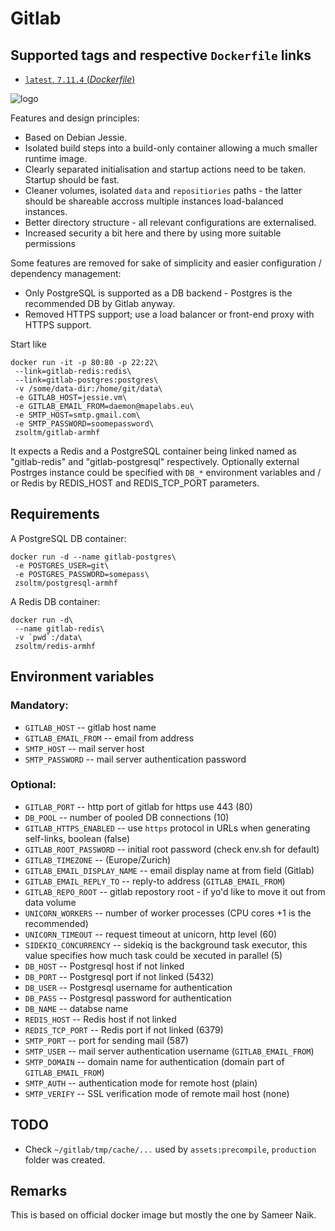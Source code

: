 Gitlab
======

## Supported tags and respective `Dockerfile` links

-   [`latest`, `7.11.4` (*Dockerfile*)](https://github.com/zsoltm/docker/blob/gitlab-7.11.4-1/x86_64/apps/gitlab/Dockerfile)

![logo](https://about.gitlab.com/images/gitlab_logo.png)

Features and design principles:

+ Based on Debian Jessie.
+ Isolated build steps into a build-only container allowing a much smaller runtime image.
+ Clearly separated initialisation and startup actions need to be taken. Startup should be fast.
+ Cleaner volumes, isolated `data` and `repositiories` paths - the latter should be shareable accross multiple instances load-balanced instances.
+ Better directory structure - all relevant configurations are externalised.
+ Increased security a bit here and there by using more suitable permissions

Some features are removed for sake of simplicity and easier configuration / dependency management:

+ Only PostgreSQL is supported as a DB backend - Postgres is the recommended DB by Gitlab anyway.
+ Removed HTTPS support; use a load balancer or front-end proxy with HTTPS support.

Start like

    docker run -it -p 80:80 -p 22:22\
     --link=gitlab-redis:redis\
     --link=gitlab-postgres:postgres\
     -v /some/data-dir:/home/git/data\
     -e GITLAB_HOST=jessie.vm\
     -e GITLAB_EMAIL_FROM=daemon@mapelabs.eu\
     -e SMTP_HOST=smtp.gmail.com\
     -e SMTP_PASSWORD=soomepassword\
     zsoltm/gitlab-armhf

It expects a Redis and a PostgreSQL container being linked named as "gitlab-redis" and "gitlab-postgresql"
respectively. Optionally external Postrges instance could be specified with `DB_*` environment variables
and / or Redis by REDIS_HOST and REDIS_TCP_PORT parameters.

## Requirements

A PostgreSQL DB container:

    docker run -d --name gitlab-postgres\
     -e POSTGRES_USER=git\
     -e POSTGRES_PASSWORD=somepass\
     zsoltm/postgresql-armhf

A Redis DB container:

    docker run -d\
     --name gitlab-redis\
     -v `pwd`:/data\
     zsoltm/redis-armhf

## Environment variables

### Mandatory:

+ `GITLAB_HOST` -- gitlab host name
+ `GITLAB_EMAIL_FROM` -- email from address
+ `SMTP_HOST` -- mail server host
+ `SMTP_PASSWORD` -- mail server authentication password

### Optional:

+ `GITLAB_PORT` -- http port of gitlab for https use 443 (80)
+ `DB_POOL` -- number of pooled DB connections (10)
+ `GITLAB_HTTPS_ENABLED` -- use `https` protocol in URLs when generating self-links, boolean (false)
+ `GITLAB_ROOT_PASSWORD` -- initial root password  (check env.sh for default)
+ `GITLAB_TIMEZONE` -- (Europe/Zurich)
+ `GITLAB_EMAIL_DISPLAY_NAME` -- email display name at from field (Gitlab)
+ `GITLAB_EMAIL_REPLY_TO` -- reply-to address (`GITLAB_EMAIL_FROM`)
+ `GITLAB_REPO_ROOT` -- gitlab repostory root - if yo'd like to move it out from data volume
+ `UNICORN_WORKERS` -- number of worker processes (CPU cores +1 is the recommended)
+ `UNICORN_TIMEOUT` -- request timeout at unicorn, http level (60)
+ `SIDEKIQ_CONCURRENCY` -- sidekiq is the background task executor, this value specifies how much task could be xecuted in parallel (5)
+ `DB_HOST` -- Postgresql host if not linked
+ `DB_PORT` -- Postgresql port if not linked (5432)
+ `DB_USER` -- Postgresql username for authentication
+ `DB_PASS` -- Postgresql password for authentication
+ `DB_NAME` -- databse name
+ `REDIS_HOST` -- Redis host if not linked
+ `REDIS_TCP_PORT` -- Redis port if not linked (6379)
+ `SMTP_PORT` -- port for sending mail (587)
+ `SMTP_USER` -- mail server authentication username (`GITLAB_EMAIL_FROM`)
+ `SMTP_DOMAIN` -- domain name for authentication (domain part of `GITLAB_EMAIL_FROM`)
+ `SMTP_AUTH` -- authentication mode for remote host (plain)
+ `SMTP_VERIFY` -- SSL verification mode of remote mail host (none)

## TODO

+ Check `~/gitlab/tmp/cache/...` used by `assets:precompile`, `production` folder was created.

## Remarks

This is based on official docker image but mostly the one by Sameer Naik.
